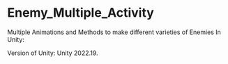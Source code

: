 # Enemy_Multiple_Activity

Multiple Animations and Methods to make different varieties of Enemies In Unity:

Version of Unity: Unity 2022.19.


